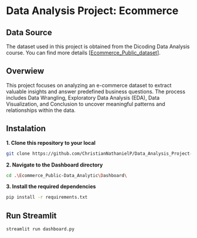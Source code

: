 # Data Analysis Project: Ecommerce

## Data Source
The dataset used in this project is obtained from the Dicoding Data Analysis course. You can find more details [[Ecommerce_Public_dataset](https://drive.google.com/file/d/1MsAjPM7oKtVfJL_wRp1qmCajtSG1mdcK/view?usp=sharing)].

## Overwiew
This project focuses on analyzing an e-commerce dataset to extract valuable insights and answer predefined business questions. The process includes Data Wrangling, Exploratory Data Analysis (EDA), Data Visualization, and Conclusion to uncover meaningful patterns and relationships within the data.

## Instalation
**1. Clone this repository to your local**
```sh
git clone https://github.com/ChristianNathanielP/Data_Analysis_Project-Ecommerce.git
```
**2. Navigate to the Dashboard directory**
```sh 0
cd .\Ecommerce_Public-Data_Analytic\Dashboard\
```
**3. Install the required dependencies**
```sh
pip install -r requirements.txt
```

## Run Streamlit
```sh
streamlit run dashboard.py
```
